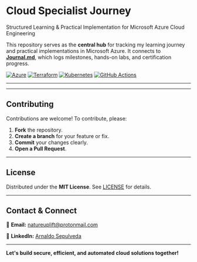 # **Cloud Specialist Journey**

Structured Learning & Practical Implementation for Microsoft Azure Cloud Engineering

This repository serves as the **central hub** for tracking my learning journey and practical implementations in Microsoft Azure. It connects to **[Journal.md](https://github.com/solutions-for-realvalue/Cloud-Specialist-Journey/blob/main/Journal.md)**, which logs milestones, hands-on labs, and certification progress.

[![Azure](https://img.shields.io/badge/Azure-0078D4?style=flat-square&logo=microsoftazure&logoColor=white)](https://azure.microsoft.com/)
[![Terraform](https://img.shields.io/badge/Terraform-7B42BC?style=flat-square&logo=terraform&logoColor=white)](https://terraform.io)
[![Kubernetes](https://img.shields.io/badge/Kubernetes-326CE5?style=flat-square&logo=kubernetes&logoColor=white)](https://kubernetes.io/)
[![GitHub Actions](https://img.shields.io/badge/GitHub%20Actions-2088FF?style=flat-square&logo=githubactions&logoColor=white)](https://github.com/features/actions)

---





---

## **Contributing**

Contributions are welcome! To contribute, please:
1. **Fork** the repository.
2. **Create a branch** for your feature or fix.
3. **Commit** your changes clearly.
4. **Open a Pull Request**.

---

## **License**

Distributed under the **MIT License**. See [LICENSE](LICENSE) for details.

---

## **Contact & Connect**

📩 **Email:** [natureuplift@protonmail.com](mailto:natureuplift@protonmail.com)

🔗 **LinkedIn:** [Arnaldo Sepulveda](https://www.linkedin.com/in/arnaldo-sepulveda)

---

**Let's build secure, efficient, and automated cloud solutions together!**

